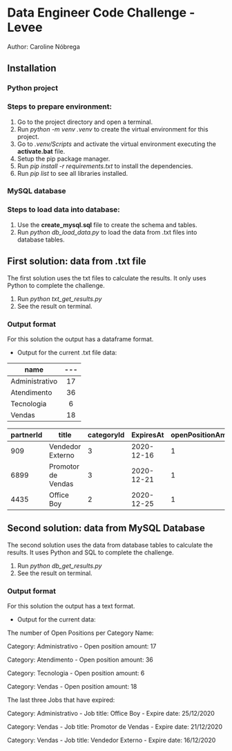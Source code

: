 
# Data Engineer Code Challenge - Levee
Author: Caroline Nóbrega

## Installation
### Python project

### Steps to prepare environment:
1. Go to the project directory and open a terminal. 
2. Run *python -m venv .venv* to create the virtual environment for this project.
3. Go to *.venv/Scripts* and activate the virtual environment executing the **activate.bat** file.
4. Setup the pip package manager.
5. Run *pip install -r requirements.txt* to install the dependencies. 
6. Run *pip list* to see all libraries installed. 

### MySQL database

### Steps to load data into database:
1. Use the **create_mysql.sql** file to create the schema and tables.
2. Run *python db_load_data.py* to load the data from .txt files into database tables.

## First solution: data from .txt file
The first solution uses the txt files to calculate the results. It only uses Python to complete the challenge.

1. Run *python txt_get_results.py*
2. See the result on terminal.

### Output format
For this solution the output has a dataframe format.

- Output for the current .txt file data:

| name           |  ---   
| ---            | :--:   
| Administrativo | 17     
| Atendimento    | 36      
| Tecnologia     | 6     
| Vendas         | 18     

| partnerId | title              | categoryId | ExpiresAt  | openPositionAmnt | name
| ---       | ---                | ---        | ---        | ---              | :--:
| 909       | Vendedor Externo   | 3          | 2020-12-16 | 1                | Vendas
| 6899      | Promotor de Vendas | 3          | 2020-12-21 | 1                | Vendas
| 4435      | Office Boy         | 2          | 2020-12-25 | 1                | Administrativo

## Second solution: data from MySQL Database
The second solution uses the data from database tables to calculate the results. It uses Python and SQL to complete the challenge.

1. Run *python db_get_results.py*
2. See the result on terminal.

### Output format
For this solution the output has a text format.

- Output for the current data:

The number of Open Positions per Category Name: 

Category: Administrativo - Open position amount: 17

Category: Atendimento - Open position amount: 36

Category: Tecnologia - Open position amount: 6

Category: Vendas - Open position amount: 18


The last three Jobs that have expired:

Category: Administrativo - Job title: Office Boy - Expire date: 25/12/2020

Category: Vendas - Job title: Promotor de Vendas - Expire date: 21/12/2020

Category: Vendas - Job title: Vendedor Externo - Expire date: 16/12/2020

